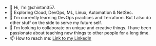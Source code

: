 - 👋 Hi, I’m @chintan357.
- 👀 Exploring Cloud, DevOps, ML, Linux, Automation & NetSec.
- 🌱 I’m currently learning DevOps practices and Terraform. But I also do other stuff on the side to serve my future self.
- 💞️ I’m looking to collaborate on unique and creative things. I have been passionate about teaching new things to other people for a long time.
- 📫 How to reach me: [Link to my LinkedIn](https://www.linkedin.com/in/chintan357/)


<!---
chintan357/chintan357 is a ✨ special ✨ repository because its `README.md` (this file) appears on your GitHub profile.
You can click the Preview link to take a look at your changes.
--->
